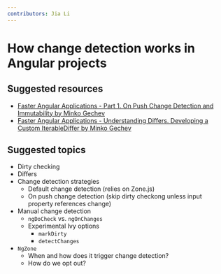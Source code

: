 ```yaml
---
contributors: Jia Li
---
```


# How change detection works in Angular projects

## Suggested resources
- [Faster Angular Applications - Part 1. On Push Change Detection and Immutability by Minko Gechev](https://blog.mgechev.com/2017/11/11/faster-angular-applications-onpush-change-detection-immutable-part-1/)
- [Faster Angular Applications - Understanding Differs. Developing a Custom IterableDiffer by Minko Gechev](https://blog.mgechev.com/2017/11/14/angular-iterablediffer-keyvaluediffer-custom-differ-track-by-fn-performance/)

## Suggested topics

- Dirty checking
- Differs
- Change detection strategies
  - Default change detection (relies on Zone.js)
  - On push change detection (skip dirty checkong unless input property
    references change)
- Manual change detection
  - `ngDoCheck` vs. `ngOnChanges`
  - Experimental Ivy options
    - `markDirty`
    - `detectChanges`
- `NgZone`
  - When and how does it trigger change detection?
  - How do we opt out?
